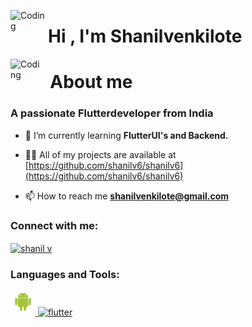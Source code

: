 <img  align="left"  alt="Coding" width="60" src="https://media.tenor.com/Wx9IEmZZXSoAAAAj/hi.gif"><h1 align="left">Hi , I'm Shanilvenkilote </h1><img  align="left"  alt="Coding" width="50" src="https://skycoach.gg/storage/uploads/products/arena-3v3-rank-boost1637053188_picture_item_small.png"> 
<h1 align="left">&nbsp About me</h1> 

<h3 align="left">A passionate Flutterdeveloper from India</h3>

- 🌱 I’m currently learning **FlutterUI's and Backend.**

- 👨‍💻 All of my projects are available at [https://github.com/shanilv6/shanilv6](https://github.com/shanilv6/shanilv6)

- 📫 How to reach me **shanilvenkilote@gmail.com**

<h3 align="left">Connect with me:</h3>
<p align="left">
<a href="https://linkedin.com/in/shanil v" target="blank"><img align="center" src="https://raw.githubusercontent.com/rahuldkjain/github-profile-readme-generator/master/src/images/icons/Social/linked-in-alt.svg" alt="shanil v" height="30" width="40" /></a>
</p>

<h3 align="left">Languages and Tools:</h3>
<p align="left"> <a href="https://developer.android.com" target="_blank" rel="noreferrer"> <img src="https://raw.githubusercontent.com/devicons/devicon/master/icons/android/android-original-wordmark.svg" alt="android" width="40" height="40"/> </a> <a href="https://flutter.dev" target="_blank" rel="noreferrer"> <img src="https://www.vectorlogo.zone/logos/flutterio/flutterio-icon.svg" alt="flutter" width="40" height="40"/> </a> </p>
